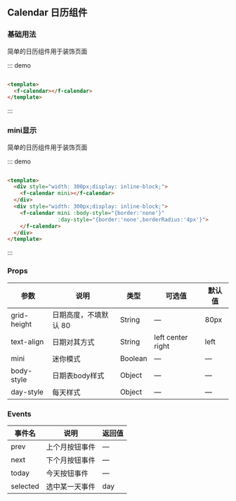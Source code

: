 ## Calendar 日历组件

### 基础用法

简单的日历组件用于装饰页面

::: demo

```html

<template>
  <f-calendar></f-calendar>
</template>
```

:::

### mini显示

简单的日历组件用于装饰页面

::: demo

```html

<template>
  <div style="width: 300px;display: inline-block;">
    <f-calendar mini></f-calendar>
  </div>
  <div style="width: 300px;display: inline-block;">
    <f-calendar mini :body-style="{border:'none'}"
                :day-style="{border:'none',borderRadius:'4px'}">
    </f-calendar>
  </div>
</template>
```

:::

### Props

| 参数      | 说明    | 类型      | 可选值       | 默认值   |
|---------- |-------- |---------- |-------------  |-------- |
| grid-height | 日期高度，不填默认 80  | String  |  —   |   80px  |
| text-align  | 日期对其方式 | String  | left center right |   left  |
| mini | 迷你模式 | Boolean  | —  |   —  |
| body-style   | 日期表body样式 | Object  | —  |   —  |
| day-style  | 每天样式 | Object  | —  |   —  |

### Events

| 事件名      | 说明    | 返回值      |
|---------- |-------- |---------- |
| prev  | 上个月按钮事件  | —  |
| next  | 下个月按钮事件  | —  |
| today  | 今天按钮事件  | —  |
| selected | 选中某一天事件  | day |
